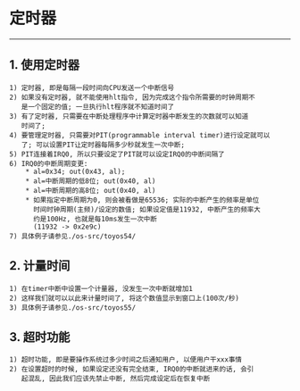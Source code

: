 # **定时器** #
***


## **1. 使用定时器** ##
    1) 定时器, 即是每隔一段时间向CPU发送一个中断信号
    2) 如果没有定时器, 就不能使用hlt指令, 因为完成这个指令所需要的时钟周期不
       是一个固定的值; 一旦执行hlt程序就不知道时间了
    3) 有了定时器, 只需要在中断处理程序中计算定时器中断发生的次数就可以知道
       时间了;
    4) 要管理定时器, 只需要对PIT(programmable interval timer)进行设定就可以
       了; 可以设置PIT让定时器每隔多少秒就发生一次中断; 
    5) PIT连接着IRQ0, 所以只要设定了PIT就可以设定IRQ0的中断间隔了
    6) IRQ0的中断周期变更:
        * al=0x34; out(0x43, al);
        * al=中断周期的低8位; out(0x40, al)
        * al=中断周期的高8位; out(0x40, al)
        * 如果指定中断周期为0, 则会被看做是65536; 实际的中断产生的频率是单位
          时间时钟周期(主频)/设定的数值; 如果设定值是11932, 中断产生的频率大
          约是100Hz, 也就是每10ms发生一次中断
          (11932 -> 0x2e9c)
    7) 具体例子请参见./os-src/toyos54/


## **2. 计量时间** ##
    1) 在timer中断中设置一个计量器, 没发生一次中断就增加1 
    2) 这样我们就可以以此来计量时间了, 将这个数值显示到窗口上(100次/秒)
    3) 具体例子请参见./os-src/toyos55/


## **3. 超时功能** ##
    1) 超时功能, 即是要操作系统过多少时间之后通知用户, 以便用户干xxx事情
    2) 在设置超时的时候, 如果设定还没有完全结束, IRQ0的中断就进来的话, 会引
       起混乱, 因此我们应该先禁止中断, 然后完成设定后在恢复中断
